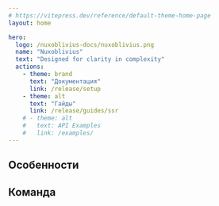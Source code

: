 ```yaml
---
# https://vitepress.dev/reference/default-theme-home-page
layout: home

hero:
  logo: /nuxoblivius-docs/nuxoblivius.png
  name: "Nuxoblivius"
  text: "Designed for clarity in complexity"
  actions:
    - theme: brand
      text: "Документация"
      link: /release/setup
    - theme: alt
      text: "Гайды"
      link: /release/guides/ssr
    # - theme: alt
    #   text: API Examples
    #   link: /examples/
---
```


## Особенности

<HomeEasy />

<HomeSeems />

<HomeElastic />

## Команда

<!-- # Установка пакета -->
<!---->
<!-- Установить nuxoblivius изспользуя комманду -->
<!---->
<!-- <section style="padding: 1em; padding-bottom: 0.1em; background: var(--vp-c-bg-elv); border-radius: 12px;"> -->
<!--   <div> -->
<!--     <span style="color: var(--vp-c-text-2); display: block; margin-bottom: -8px; font-size: 16px; font-weight: 500; text-transform: uppercase;"> -->
<!--       npm: -->
<!--     </span> -->
<!---->
<!-- ```shell -->
<!-- npm i nuxoblivius@latest -->
<!-- ``` -->
<!---->
<!--   </div> -->
<!---->
<!--   <div> -->
<!--     <span style="color: var(--vp-c-text-2); display: block; margin-bottom: -8px; margin-top: 1em; font-size: 16px; font-weight: 500; text-transform: uppercase;"> -->
<!--       pnpm: -->
<!--     </span> -->
<!---->
<!-- ```shell -->
<!-- pnpm i nuxoblivius@latest -->
<!-- ``` -->
<!---->
<!--   </div> -->
<!---->
<!--   <div> -->
<!--     <span style="color: var(--vp-c-text-2); display: block; margin-bottom: -8px; margin-top: 1em; font-size: 16px; font-weight: 500; text-transform: uppercase;"> -->
<!--       yarn: -->
<!--     </span> -->
<!---->
<!-- ```shell -->
<!-- yarn add nuxoblivius@latest -->
<!-- ``` -->
<!---->
<!--   </div> -->
<!-- </section> -->
<!---->
<!-- <br> -->
<!-- <br> -->
<!---->

<!-- # Наша команда -->
<!---->
<!-- Наша команда, которая разрабатывает данный пакет -->

<script setup>
const members = [
  {
    avatar: 'https://avatars.githubusercontent.com/u/70256601?v=4',
    name: 'NotElementImport',
    title: 'Разработка, документация',
    links: [
      { icon: 'github', link: 'https://github.com/NotElementImport' },
      { icon: 'linkedin', link: 'https://www.linkedin.com/in/kirill-panteleyev-4b487037b/' },
    ]
  },
  {
    avatar: 'https://avatars.githubusercontent.com/u/92153941?v=4',
    name: 'Perfect03',
    title: 'Разработка, документация',
    links: [
      { icon: 'github', link: 'https://github.com/Perfect03' },
    ]
  },
]
</script>

<div class="team">
  <VPTeamMembers size="small" :members="members" />
</div>
